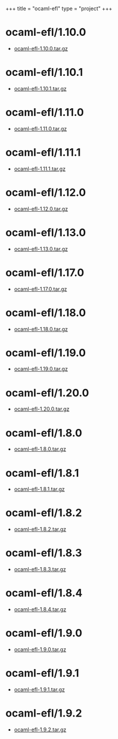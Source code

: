 +++
title = "ocaml-efl"
type = "project"
+++

# ocaml-efl/1.10.0
* [ocaml-efl-1.10.0.tar.gz](/ocaml-efl/ocaml-efl/1.10.0/ocaml-efl-1.10.0.tar.gz)

# ocaml-efl/1.10.1
* [ocaml-efl-1.10.1.tar.gz](/ocaml-efl/ocaml-efl/1.10.1/ocaml-efl-1.10.1.tar.gz)

# ocaml-efl/1.11.0
* [ocaml-efl-1.11.0.tar.gz](/ocaml-efl/ocaml-efl/1.11.0/ocaml-efl-1.11.0.tar.gz)

# ocaml-efl/1.11.1
* [ocaml-efl-1.11.1.tar.gz](/ocaml-efl/ocaml-efl/1.11.1/ocaml-efl-1.11.1.tar.gz)

# ocaml-efl/1.12.0
* [ocaml-efl-1.12.0.tar.gz](/ocaml-efl/ocaml-efl/1.12.0/ocaml-efl-1.12.0.tar.gz)

# ocaml-efl/1.13.0
* [ocaml-efl-1.13.0.tar.gz](/ocaml-efl/ocaml-efl/1.13.0/ocaml-efl-1.13.0.tar.gz)

# ocaml-efl/1.17.0
* [ocaml-efl-1.17.0.tar.gz](/ocaml-efl/ocaml-efl/1.17.0/ocaml-efl-1.17.0.tar.gz)

# ocaml-efl/1.18.0
* [ocaml-efl-1.18.0.tar.gz](/ocaml-efl/ocaml-efl/1.18.0/ocaml-efl-1.18.0.tar.gz)

# ocaml-efl/1.19.0
* [ocaml-efl-1.19.0.tar.gz](/ocaml-efl/ocaml-efl/1.19.0/ocaml-efl-1.19.0.tar.gz)

# ocaml-efl/1.20.0
* [ocaml-efl-1.20.0.tar.gz](/ocaml-efl/ocaml-efl/1.20.0/ocaml-efl-1.20.0.tar.gz)

# ocaml-efl/1.8.0
* [ocaml-efl-1.8.0.tar.gz](/ocaml-efl/ocaml-efl/1.8.0/ocaml-efl-1.8.0.tar.gz)

# ocaml-efl/1.8.1
* [ocaml-efl-1.8.1.tar.gz](/ocaml-efl/ocaml-efl/1.8.1/ocaml-efl-1.8.1.tar.gz)

# ocaml-efl/1.8.2
* [ocaml-efl-1.8.2.tar.gz](/ocaml-efl/ocaml-efl/1.8.2/ocaml-efl-1.8.2.tar.gz)

# ocaml-efl/1.8.3
* [ocaml-efl-1.8.3.tar.gz](/ocaml-efl/ocaml-efl/1.8.3/ocaml-efl-1.8.3.tar.gz)

# ocaml-efl/1.8.4
* [ocaml-efl-1.8.4.tar.gz](/ocaml-efl/ocaml-efl/1.8.4/ocaml-efl-1.8.4.tar.gz)

# ocaml-efl/1.9.0
* [ocaml-efl-1.9.0.tar.gz](/ocaml-efl/ocaml-efl/1.9.0/ocaml-efl-1.9.0.tar.gz)

# ocaml-efl/1.9.1
* [ocaml-efl-1.9.1.tar.gz](/ocaml-efl/ocaml-efl/1.9.1/ocaml-efl-1.9.1.tar.gz)

# ocaml-efl/1.9.2
* [ocaml-efl-1.9.2.tar.gz](/ocaml-efl/ocaml-efl/1.9.2/ocaml-efl-1.9.2.tar.gz)